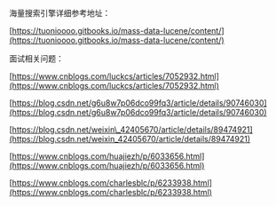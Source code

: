 海量搜索引擎详细参考地址：

[https://tuonioooo.gitbooks.io/mass-data-lucene/content/](https://tuonioooo.gitbooks.io/mass-data-lucene/content/)

面试相关问题：

[https://www.cnblogs.com/luckcs/articles/7052932.html](https://www.cnblogs.com/luckcs/articles/7052932.html)

[https://blog.csdn.net/g6u8w7p06dco99fq3/article/details/90746030](https://blog.csdn.net/g6u8w7p06dco99fq3/article/details/90746030)

[https://blog.csdn.net/weixin\_42405670/article/details/89474921](https://blog.csdn.net/weixin_42405670/article/details/89474921)

[https://www.cnblogs.com/huajiezh/p/6033656.html](https://www.cnblogs.com/huajiezh/p/6033656.html)

[https://www.cnblogs.com/charlesblc/p/6233938.html](https://www.cnblogs.com/charlesblc/p/6233938.html)

